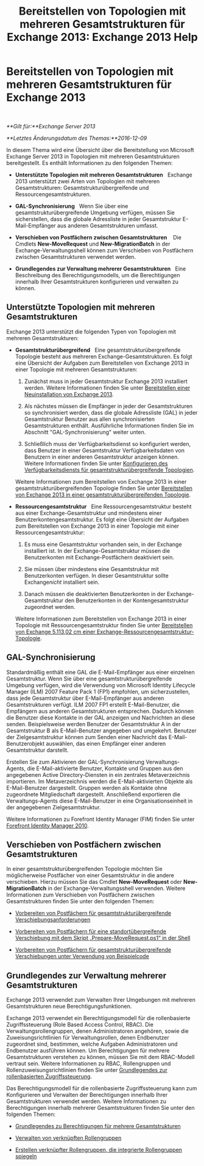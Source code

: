 ﻿---
title: 'Bereitstellen von Topologien mit mehreren Gesamtstrukturen für Exchange 2013: Exchange 2013 Help'
TOCTitle: Bereitstellen von Topologien mit mehreren Gesamtstrukturen für Exchange 2013
ms:assetid: d51f2b7d-9045-40cf-8b9f-43787a6fff6d
ms:mtpsurl: https://technet.microsoft.com/de-de/library/Bb124734(v=EXCHG.150)
ms:contentKeyID: 51409351
ms.date: 04/24/2018
mtps_version: v=EXCHG.150
ms.translationtype: HT
---

# Bereitstellen von Topologien mit mehreren Gesamtstrukturen für Exchange 2013

 

_**Gilt für:**Exchange Server 2013_

_**Letztes Änderungsdatum des Themas:**2016-12-09_

In diesem Thema wird eine Übersicht über die Bereitstellung von Microsoft Exchange Server 2013 in Topologien mit mehreren Gesamtstrukturen bereitgestellt. Es enthält Informationen zu den folgenden Themen:

  - **Unterstützte Topologien mit mehreren Gesamtstrukturen**   Exchange 2013 unterstützt zwei Arten von Topologien mit mehreren Gesamtstrukturen: Gesamtstrukturübergreifende und Ressourcengesamtstrukturen.

  - **GAL-Synchronisierung**   Wenn Sie über eine gesamtstrukturübergreifende Umgebung verfügen, müssen Sie sicherstellen, dass die globale Adressliste in jeder Gesamtstruktur E-Mail-Empfänger aus anderen Gesamtstrukturen umfasst.

  - **Verschieben von Postfächern zwischen Gesamtstrukturen**    Die Cmdlets **New-MoveRequest** und **New-MigrationBatch** in der Exchange-Verwaltungsshell können zum Verschieben von Postfächern zwischen Gesamtstrukturen verwendet werden.

  - **Grundlegendes zur Verwaltung mehrerer Gesamtstrukturen**   Eine Beschreibung des Berechtigungsmodells, um die Berechtigungen innerhalb Ihrer Gesamtstrukturen konfigurieren und verwalten zu können.

## Unterstützte Topologien mit mehreren Gesamtstrukturen

Exchange 2013 unterstützt die folgenden Typen von Topologien mit mehreren Gesamtstrukturen:

  - **Gesamtstrukturübergreifend**   Eine gesamtstrukturübergreifende Topologie besteht aus mehreren Exchange-Gesamtstrukturen. Es folgt eine Übersicht der Aufgaben zum Bereitstellen von Exchange 2013 in einer Topologie mit mehreren Gesamtstrukturen:
    
    1.  Zunächst muss in jeder Gesamtstruktur Exchange 2013 installiert werden. Weitere Informationen finden Sie unter [Bereitstellen einer Neuinstallation von Exchange 2013](deploy-a-new-installation-of-exchange-2013-exchange-2013-help.md).
    
    2.  Als nächstes müssen die Empfänger in jeder der Gesamtstrukturen so synchronisiert werden, dass die globale Adressliste (GAL) in jeder Gesamtstruktur Benutzer aus allen synchronisierten Gesamtstrukturen enthält. Ausführliche Informationen finden Sie im Abschnitt "GAL-Synchronisierung" weiter unten.
    
    3.  Schließlich muss der Verfügbarkeitsdienst so konfiguriert werden, dass Benutzer in einer Gesamtstruktur Verfügbarkeitsdaten von Benutzern in einer anderen Gesamtstruktur anzeigen können. Weitere Informationen finden Sie unter [Konfigurieren des Verfügbarkeitsdiensts für gesamtstrukturübergreifende Topologien](configure-the-availability-service-for-cross-forest-topologies-exchange-2013-help.md).
    
    Weitere Informationen zum Bereitstellen von Exchange 2013 in einer gesamtstrukturübergreifenden Topologie finden Sie unter [Bereitstellen von Exchange 2013 in einer gesamtstrukturübergreifenden Topologie](deploy-exchange-2013-in-a-cross-forest-topology-exchange-2013-help.md).

  - **Ressourcengesamtstruktur**   Eine Ressourcengesamtstruktur besteht aus einer Exchange-Gesamtstruktur und mindestens einer Benutzerkontengesamtstruktur. Es folgt eine Übersicht der Aufgaben zum Bereitstellen von Exchange 2013 in einer Topologie mit einer Ressourcengesamtstruktur:
    
    1.  Es muss eine Gesamtstruktur vorhanden sein, in der Exchange installiert ist. In der Exchange-Gesamtstruktur müssen die Benutzerkonten mit Exchange-Postfächern deaktiviert sein.
    
    2.  Sie müssen über mindestens eine Gesamtstruktur mit Benutzerkonten verfügen. In dieser Gesamtstruktur sollte Exchange*nicht* installiert sein.
    
    3.  Danach müssen die deaktivierten Benutzerkonten in der Exchange-Gesamtstruktur den Benutzerkonten in der Kontengesamtstruktur zugeordnet werden.
    
    Weitere Informationen zum Bereitstellen von Exchange 2013 in einer Topologie mit Ressourcengesamtstruktur finden Sie unter [Bereitstellen von Exchange 5.113,02 cm einer Exchange-Ressourcengesamtstruktur-Topologie](deploy-exchange-2013-in-an-exchange-resource-forest-topology-exchange-2013-help.md).

## GAL-Synchronisierung

Standardmäßig enthält eine GAL die E-Mail-Empfänger aus einer einzelnen Gesamtstruktur. Wenn Sie über eine gesamtstrukturübergreifende Umgebung verfügen, wird die Verwendung von Microsoft Identity Lifecycle Manager (ILM) 2007 Feature Pack 1 (FP1) empfohlen, um sicherzustellen, dass jede Gesamtstruktur über E-Mail-Empfänger aus anderen Gesamtstrukturen verfügt. ILM 2007 FP1 erstellt E-Mail-Benutzer, die Empfängern aus anderen Gesamtstrukturen entsprechen. Dadurch können die Benutzer diese Kontakte in der GAL anzeigen und Nachrichten an diese senden. Beispielsweise werden Benutzer der Gesamtstruktur A in der Gesamtstruktur B als E-Mail-Benutzer angegeben und umgekehrt. Benutzer der Zielgesamtstruktur können zum Senden einer Nachricht das E-Mail-Benutzerobjekt auswählen, das einen Empfänger einer anderen Gesamtstruktur darstellt.

Erstellen Sie zum Aktivieren der GAL-Synchronisierung Verwaltungs-Agents, die E-Mail-aktivierte Benutzer, Kontakte und Gruppen aus den angegebenen Active Directory-Diensten in ein zentrales Metaverzeichnis importieren. Im Metaverzeichnis werden die E-Mail-aktivierten Objekte als E-Mail-Benutzer dargestellt. Gruppen werden als Kontakte ohne zugeordnete Mitgliedschaft dargestellt. Anschließend exportieren die Verwaltungs-Agents diese E-Mail-Benutzer in eine Organisationseinheit in der angegebenen Zielgesamtstruktur.

Weitere Informationen zu Forefront Identity Manager (FIM) finden Sie unter [Forefront Identity Manager 2010](https://go.microsoft.com/fwlink/p/?linkid=279864).

## Verschieben von Postfächern zwischen Gesamtstrukturen

In einer gesamtstrukturübergreifenden Topologie möchten Sie möglicherweise Postfächer von einer Gesamtstruktur in die andere verschieben. Hierzu müssen Sie das Cmdlet **New-MoveRequest** oder **New-MigrationBatch** in der Exchange-Verwaltungsshell verwenden. Weitere Informationen zum Verschieben von Postfächern zwischen Gesamtstrukturen finden Sie unter den folgenden Themen:

  - [Vorbereiten von Postfächern für gesamtstrukturübergreifende Verschiebungsanforderungen](prepare-mailboxes-for-cross-forest-move-requests-exchange-2013-help.md)

  - [Vorbereiten von Postfächern für eine standortübergreifende Verschiebung mit dem Skript „Prepare-MoveRequest.ps1“ in der Shell](prepare-mailboxes-for-cross-forest-moves-using-the-prepare-moverequest-ps1-script-in-the-shell-exchange-2013-help.md)

  - [Vorbereiten von Postfächern für gesamtstrukturübergreifende Verschiebungen unter Verwendung von Beispielcode](prepare-mailboxes-for-cross-forest-moves-using-sample-code-exchange-2013-help.md)

## Grundlegendes zur Verwaltung mehrerer Gesamtstrukturen

Exchange 2013 verwendet zum Verwalten Ihrer Umgebungen mit mehreren Gesamtstrukturen neue Berechtigungsfunktionen.

Exchange 2013 verwendet ein Berechtigungsmodell für die rollenbasierte Zugriffssteuerung (Role Based Access Control, RBAC). Die Verwaltungsrollengruppen, denen Administratoren angehören, sowie die Zuweisungsrichtlinien für Verwaltungsrollen, denen Endbenutzer zugeordnet sind, bestimmen, welche Aufgaben Administratoren und Endbenutzer ausführen können. Um Berechtigungen für mehrere Gesamtstrukturen verstehen zu können, müssen Sie mit dem RBAC-Modell vertraut sein. Weitere Informationen zu RBAC, Rollengruppen und Rollenzuweisungsrichtlinien finden Sie unter [Grundlegendes zur rollenbasierten Zugriffssteuerung](understanding-role-based-access-control-exchange-2013-help.md).

Das Berechtigungsmodell für die rollenbasierte Zugriffssteuerung kann zum Konfigurieren und Verwalten der Berechtigungen innerhalb Ihrer Gesamtstrukturen verwendet werden. Weitere Informationen zu Berechtigungen innerhalb mehrerer Gesamtstrukturen finden Sie unter den folgenden Themen:

  - [Grundlegendes zu Berechtigungen für mehrere Gesamtstrukturen](understanding-multiple-forest-permissions-exchange-2013-help.md)

  - [Verwalten von verknüpften Rollengruppen](manage-linked-role-groups-exchange-2013-help.md)

  - [Erstellen verknüpfter Rollengruppen, die integrierte Rollengruppen spiegeln](create-linked-role-groups-that-mirror-built-in-role-groups-exchange-2013-help.md)

